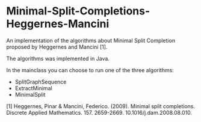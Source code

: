 # Minimal-Split-Completions-Heggernes-Mancini
An implementation of the algorithms about Minimal Split Completion proposed by Heggernes and Mancini [1].

The algorithms was implemented in Java.

In the mainclass you can choose to run one of the three algorithms:
 * SplitGraphSequence
 * ExtractMinimal
 * MinimalSplit


[1] Heggernes, Pinar & Mancini, Federico. (2009). Minimal split completions. Discrete Applied Mathematics. 157. 2659-2669. 10.1016/j.dam.2008.08.010. 

